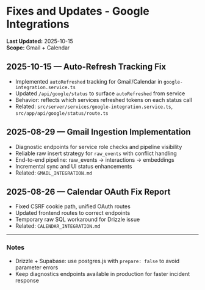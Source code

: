 # Fixes and Updates - Google Integrations

**Last Updated:** 2025-10-15  
**Scope:** Gmail + Calendar

## 2025-10-15 — Auto-Refresh Tracking Fix

- Implemented `autoRefreshed` tracking for Gmail/Calendar in `google-integration.service.ts`
- Updated `/api/google/status` to surface `autoRefreshed` from service
- Behavior: reflects which services refreshed tokens on each status call
- Related: `src/server/services/google-integration.service.ts`, `src/app/api/google/status/route.ts`

## 2025-08-29 — Gmail Ingestion Implementation

- Diagnostic endpoints for service role checks and pipeline visibility
- Reliable raw insert strategy for `raw_events` with conflict handling
- End-to-end pipeline: raw_events → interactions → embeddings
- Incremental sync and UI status enhancements
- Related: `GMAIL_INTEGRATION.md`

## 2025-08-26 — Calendar OAuth Fix Report

- Fixed CSRF cookie path, unified OAuth routes
- Updated frontend routes to correct endpoints
- Temporary raw SQL workaround for Drizzle issue
- Related: `CALENDAR_INTEGRATION.md`

---

### Notes

- Drizzle + Supabase: use postgres.js with `prepare: false` to avoid parameter errors
- Keep diagnostics endpoints available in production for faster incident response
